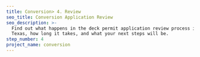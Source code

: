 ```yaml
---
title: Conversion> 4. Review
seo_title: Conversion Application Review
seo_description: >-
  Find out what happens in the deck permit application review process in Austin,
  Texas, how long it takes, and what your next steps will be.
step_number: 4
project_name: conversion
---
```


